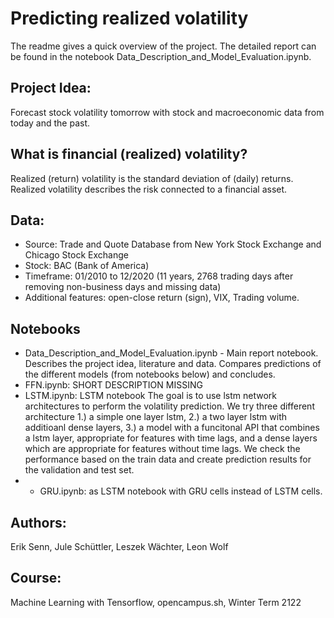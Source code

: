 # Predicting realized volatility
The readme gives a quick overview of the project.
The detailed report can be found in the notebook Data_Description_and_Model_Evaluation.ipynb.

## Project Idea: 
Forecast stock volatility tomorrow with stock and macroeconomic data from today and the past.

## What is financial (realized) volatility?
Realized (return) volatility is the standard deviation of (daily) returns. Realized volatility describes the risk connected to a financial asset.

## Data:
*   Source: Trade and Quote Database from New York Stock Exchange and Chicago Stock Exchange
*   Stock: BAC (Bank of America)
* Timeframe: 01/2010 to 12/2020 (11 years, 2768 trading days after removing non-business days and missing data)
* 	Additional features: open-close return (sign), VIX, Trading volume.

## Notebooks
* Data_Description_and_Model_Evaluation.ipynb - Main report notebook.
Describes the project idea, literature and data. Compares predictions of the different models (from notebooks below) and concludes.
* FFN.ipynb: SHORT DESCRIPTION MISSING
* LSTM.ipynb: LSTM notebook
The goal is to use lstm network architectures to perform the volatility prediction. 
We try three different architecture 1.) a simple one layer lstm, 2.) a two layer lstm with additioanl dense layers, 
3.) a model with a funcitonal API that combines a lstm layer, appropriate for features with time lags, and a dense layers which
are appropriate for features without time lags.
We check the performance based on the train data and create prediction results for the validation and test set.
* * GRU.ipynb: as LSTM notebook with GRU cells instead of LSTM cells.

## Authors:
Erik Senn, Jule Schüttler, Leszek Wächter, Leon Wolf

## Course:
Machine Learning with Tensorflow, opencampus.sh, Winter Term 2122


